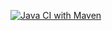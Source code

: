 [![Java CI with Maven](https://github.com/Psimage/surefire-virtual-threads-deadlock/actions/workflows/maven.yml/badge.svg)](https://github.com/Psimage/surefire-virtual-threads-deadlock/actions/workflows/maven.yml)